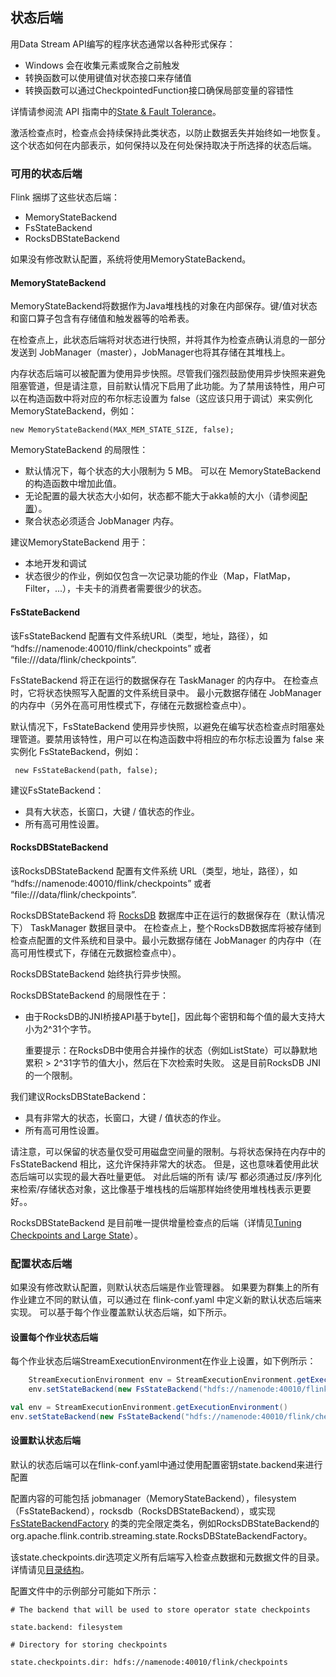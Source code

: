 ## 状态后端

用Data Stream API编写的程序状态通常以各种形式保存：

* Windows 会在收集元素或聚合之前触发
* 转换函数可以使用键值对状态接口来存储值
* 转换函数可以通过CheckpointedFunction接口确保局部变量的容错性

详情请参阅流 API 指南中的[State & Fault Tolerance](https://ci.apache.org/projects/flink/flink-docs-release-1.6/dev/stream/state/index.html)。

激活检查点时，检查点会持续保持此类状态，以防止数据丢失并始终如一地恢复。这个状态如何在内部表示，如何保持以及在何处保持取决于所选择的状态后端。

### 可用的状态后端

Flink 捆绑了这些状态后端：

* MemoryStateBackend
* FsStateBackend
* RocksDBStateBackend

如果没有修改默认配置，系统将使用MemoryStateBackend。

#### MemoryStateBackend

MemoryStateBackend将数据作为Java堆栈栈的对象在内部保存。键/值对状态和窗口算子包含有存储值和触发器等的哈希表。

在检查点上，此状态后端将对状态进行快照，并将其作为检查点确认消息的一部分发送到 JobManager（master），JobManager也将其存储在其堆栈上。

内存状态后端可以被配置为使用异步快照。尽管我们强烈鼓励使用异步快照来避免阻塞管道，但是请注意，目前默认情况下启用了此功能。为了禁用该特性，用户可以在构造函数中将对应的布尔标志设置为 false（这应该只用于调试）来实例化 MemoryStateBackend，例如：
```
new MemoryStateBackend(MAX_MEM_STATE_SIZE, false);
```
    
MemoryStateBackend 的局限性：

* 默认情况下，每个状态的大小限制为 5 MB。 可以在 MemoryStateBackend 的构造函数中增加此值。
* 无论配置的最大状态大小如何，状态都不能大于akka帧的大小（请参阅[配置](https://ci.apache.org/projects/flink/flink-docs-release-1.6/ops/config.html)）。
* 聚合状态必须适合 JobManager 内存。

建议MemoryStateBackend 用于：

* 本地开发和调试
* 状态很少的作业，例如仅包含一次记录功能的作业（Map，FlatMap，Filter，...），卡夫卡的消费者需要很少的状态。

#### FsStateBackend

该FsStateBackend 配置有文件系统URL（类型，地址，路径），如 “hdfs://namenode:40010/flink/checkpoints” 或者 “file:///data/flink/checkpoints”.

FsStateBackend 将正在运行的数据保存在 TaskManager 的内存中。 在检查点时，它将状态快照写入配置的文件系统目录中。 最小元数据存储在 JobManager 的内存中（另外在高可用性模式下，存储在元数据检查点中）。

默认情况下，FsStateBackend 使用异步快照，以避免在编写状态检查点时阻塞处理管道。要禁用该特性，用户可以在构造函数中将相应的布尔标志设置为 false 来实例化 FsStateBackend，例如：

```
 new FsStateBackend(path, false);
```   
建议FsStateBackend：

* 具有大状态，长窗口，大键 / 值状态的作业。
* 所有高可用性设置。

#### RocksDBStateBackend

该RocksDBStateBackend 配置有文件系统 URL（类型，地址，路径），如 “hdfs://namenode:40010/flink/checkpoints” 或者 “file:///data/flink/checkpoints”.

RocksDBStateBackend 将 [RocksDB](https://rocksdb.org/) 数据库中正在运行的数据保存在（默认情况下） TaskManager 数据目录中。 在检查点上，整个RocksDB数据库将被存储到检查点配置的文件系统和目录中。最小元数据存储在 JobManager 的内存中（在高可用性模式下，存储在元数据检查点中）。

RocksDBStateBackend 始终执行异步快照。

RocksDBStateBackend 的局限性在于：

* 由于RocksDB的JNI桥接API基于byte[]，因此每个密钥和每个值的最大支持大小为2^31个字节。 

  重要提示：在RocksDB中使用合并操作的状态（例如ListState）可以静默地累积 > 2^31字节的值大小，然后在下次检索时失败。 这是目前RocksDB JNI的一个限制。

我们建议RocksDBStateBackend：

* 具有非常大的状态，长窗口，大键 / 值状态的作业。
* 所有高可用性设置。

请注意，可以保留的状态量仅受可用磁盘空间量的限制。与将状态保持在内存中的 FsStateBackend 相比，这允许保持非常大的状态。 但是，这也意味着使用此状态后端可以实现的最大吞吐量更低。 对此后端的所有 读/写 都必须通过反/序列化来检索/存储状态对象，这比像基于堆栈栈的后端那样始终使用堆栈栈表示更要好。。

RocksDBStateBackend 是目前唯一提供增量检查点的后端（详情见[Tuning Checkpoints and Large State](https://ci.apache.org/projects/flink/flink-docs-release-1.6/ops/state/large_state_tuning.html)）。

### 配置状态后端

如果没有修改默认配置，则默认状态后端是作业管理器。 如果要为群集上的所有作业建立不同的默认值，可以通过在 flink-conf.yaml 中定义新的默认状态后端来实现。 可以基于每个作业覆盖默认状态后端，如下所示。

#### 设置每个作业状态后端

每个作业状态后端StreamExecutionEnvironment在作业上设置，如下例所示：

```java
    StreamExecutionEnvironment env = StreamExecutionEnvironment.getExecutionEnvironment();
    env.setStateBackend(new FsStateBackend("hdfs://namenode:40010/flink/checkpoints"));
```
```scala
val env = StreamExecutionEnvironment.getExecutionEnvironment()
env.setStateBackend(new FsStateBackend("hdfs://namenode:40010/flink/checkpoints"))
```

#### 设置默认状态后端


默认的状态后端可以在flink-conf.yaml中通过使用配置密钥state.backend来进行配置

配置内容的可能包括 jobmanager（MemoryStateBackend），filesystem（FsStateBackend），rocksdb（RocksDBStateBackend），或实现 [FsStateBackendFactory](https://ci.apache.org/projects/flink/flink-docs-release-1.6/ops/state/checkpoints.html#directory-structure) 的类的完全限定类名，例如RocksDBStateBackend的org.apache.flink.contrib.streaming.state.RocksDBStateBackendFactory。

该state.checkpoints.dir选项定义所有后端写入检查点数据和元数据文件的目录。详情请见[目录结构](https://ci.apache.org/projects/flink/flink-docs-release-1.6/ops/state/checkpoints.html#directory-structure)。

配置文件中的示例部分可能如下所示：
```
# The backend that will be used to store operator state checkpoints

state.backend: filesystem

# Directory for storing checkpoints

state.checkpoints.dir: hdfs://namenode:40010/flink/checkpoints
```